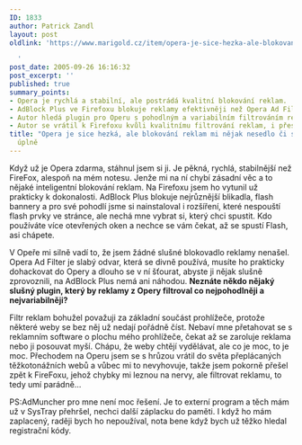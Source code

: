 ```yaml
---
ID: 1833
author: Patrick Zandl
layout: post
oldlink: 'https://www.marigold.cz/item/opera-je-sice-hezka-ale-blokovani-reklam-mi-nejak-nesedlo-ci-spise-chybi-uplne

  '
post_date: 2005-09-26 16:16:32
post_excerpt: ''
published: true
summary_points:
- Opera je rychlá a stabilní, ale postrádá kvalitní blokování reklam.
- AdBlock Plus ve Firefoxu blokuje reklamy efektivněji než Opera Ad Filter.
- Autor hledá plugin pro Operu s pohodlným a variabilním filtrováním reklam.
- Autor se vrátil k Firefoxu kvůli kvalitnímu filtrování reklam, i přes jeho chyby.
title: "Opera je sice hezká, ale blokování reklam mi nějak nesedlo či spíše chybí"
  úplně
---
```


<p>Když už je Opera zdarma, stáhnul jsem si ji. Je pěkná, rychlá, stabilnější než FireFox, alespoň na mém notesu. Jenže mi na ní chybí zásadní věc a to nějaké inteligentní blokování reklam. Na Firefoxu jsem ho vytunil už prakticky k dokonalosti. AdBlock Plus blokuje nejrůznější blikadla, flash bannery a pro své pohodlí jsme si nainstaloval i rozšíření, které nespouští flash prvky ve stránce, ale nechá mne vybrat si, který chci spustit. Kdo používáte více otevřených oken a nechce se vám čekat, až se spustí Flash, asi chápete. </p>

<p>V Opeře mi silně vadí to, že jsem žádné slušné blokovadlo reklamy nenašel. Opera Ad Filter je slabý odvar, která se divně používá, musíte ho prakticky dohackovat do Opery a dlouho se v ní šťourat, abyste ji nějak slušně zprovoznili, na AdBlock Plus nemá ani náhodou. <strong>Neznáte někdo nějaký slušný plugin, který by reklamy z Opery filtroval co nejpohodlněji a nejvariabilněji?</strong></p>

<p>Filtr reklam bohužel považuji za základní součást prohlížeče, protože některé weby se bez něj už nedají pořádně číst. Nebaví mne přetahovat se s reklamním software o plochu mého prohlížeče, čekat až se zaroluje reklama nebo ji posouvat myší. Chápu, že weby chtějí vydělávat, ale co je moc, to je moc. Přechodem na Operu jsem se s hrůzou vrátil do světa přeplácaných těžkotonážních webů a vůbec mi to nevyhovuje, takže jsem pokorně přešel zpět k FireFoxu, jehož chybky mi leznou na nervy, ale filtrovat reklamu, to tedy umí parádně...
</p>

<p>PS:AdMuncher pro mne není moc řešení. Je to externí program a těch mám už v SysTray přehršel, nechci další záplacku do paměti. I když ho mám zaplacený, raději bych ho nepoužíval, nota bene když bych už těžko hledal registrační kódy.</p>